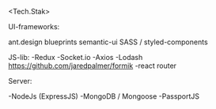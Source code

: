 <Tech.Stak>

UI-frameworks:

ant.design
blueprints
semantic-ui
SASS / styled-components


JS-lib:
-Redux
-Socket.io
-Axios
-Lodash
https://github.com/jaredpalmer/formik
-react router

Server:

-NodeJs (ExpressJS)
-MongoDB / Mongoose
-PassportJS
